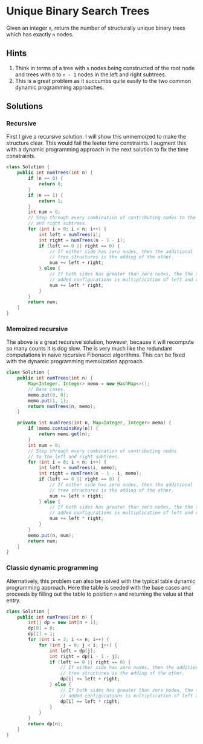 # Unique Binary Search Trees

Given an integer `n`, return the number of structurally unique binary
trees which has exactly `n` nodes.

## Hints

1. Think in terms of a tree with `n` nodes being constructed of the root
   node and trees with `0` to `n - 1` nodes in the left and right subtrees.
1. This is a great problem as it succumbs quite easily to the two common
   dynamic programming approaches.

## Solutions

### Recursive

First I give a recursive solution. I will show this unmemoized to make the
structure clear. This would fail the leeter time constraints. I augment this
with a dynamic programming approach in the next solution to fix the time
constraints.

```java
class Solution {
    public int numTrees(int n) {
        if (n == 0) {
            return 0;
        }
        if (n == 1) {
            return 1;
        }
        int num = 0;
        // Step through every combination of contributing nodes to the left
        // and right subtrees.
        for (int i = 0; i < n; i++) {
            int left = numTrees(i);
            int right = numTrees(n - 1 - i);
            if (left == 0 || right == 0) {
                // If either side has zero nodes, then the additional
                // tree structures is the adding of the other.
                num += left + right;
            } else {
                // If both sides has greater than zero nodes, the the total
                // added configurations is multiplication of left and right.
                num += left * right;
            }
        }
        return num;
    }
}
```

### Memoized recursive

The above is a great recursive solution, however, because it will recompute
so many counts it is dog slow. The is very much like the redundant computations
in naive recursive Fibonacci algorithms. This can be fixed with the dynamic
programming memoization approach.

```java
class Solution {
    public int numTrees(int n) {
        Map<Integer, Integer> memo = new HashMap<>();
        // Base cases.
        memo.put(0, 0);
        memo.put(1, 1);
        return numTrees(n, memo);
    }

    private int numTrees(int n, Map<Integer, Integer> memo) {
        if (memo.containsKey(n)) {
            return memo.get(n);
        }
        int num = 0;
        // Step through every combination of contributing nodes
        // to the left and right subtrees.
        for (int i = 0; i < n; i++) {
            int left = numTrees(i, memo);
            int right = numTrees(n - 1 - i, memo);
            if (left == 0 || right == 0) {
                // If either side has zero nodes, then the additional
                // tree structures is the adding of the other.
                num += left + right;
            } else {
                // If both sides has greater than zero nodes, the the total
                // added configurations is multiplication of left and right.
                num += left * right;
            }
        }
        memo.put(n, num);
        return num;
    }
}
```

### Classic dynamic programming

Alternatively, this problem can also be solved with the typical table
dynamic programming approach. Here the table is seeded with the base cases
and proceeds by filling out the table to position `n` and returning the
value at that entry.

```java
class Solution {
    public int numTrees(int n) {
        int[] dp = new int[n + 1];
        dp[0] = 0;
        dp[1] = 1;
        for (int i = 2; i <= n; i++) {
            for (int j = 0; j < i; j++) {
                int left = dp[j];
                int right = dp[i - 1 - j];
                if (left == 0 || right == 0) {
                    // If either side has zero nodes, then the additional
                    // tree structures is the adding of the other.
                    dp[i] += left + right;
                } else {
                    // If both sides has greater than zero nodes, the the total
                    // added configurations is multiplication of left and right.
                    dp[i] += left * right;
                }
            }
        }
        return dp[n];
    }
}
```
